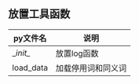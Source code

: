 ## 放置工具函数
|  py文件名   |  说明    |   
| ---- | ---- | 
|   \__init\__   |   放置log函数   |      
|   load_data  |   加载停用词和同义词   |      